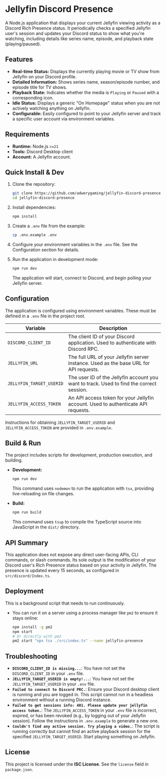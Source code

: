 <!-- Generated by repo-analyzer — fill placeholders where present. -->

# Jellyfin Discord Presence

A Node.js application that displays your current Jellyfin viewing activity as a Discord Rich Presence status. It periodically checks a specified Jellyfin user's session and updates your Discord status to show what you're watching, including details like series name, episode, and playback state (playing/paused).

## Features

*   **Real-time Status:** Displays the currently playing movie or TV show from Jellyfin on your Discord profile.
*   **Detailed Information:** Shows series name, season/episode number, and episode title for TV shows.
*   **Playback State:** Indicates whether the media is `Playing` or `Paused` with a corresponding icon.
*   **Idle Status:** Displays a generic "On Homepage" status when you are not actively watching anything on Jellyfin.
*   **Configurable:** Easily configured to point to your Jellyfin server and track a specific user account via environment variables.

## Requirements

*   **Runtime:** Node.js `>=21`
*   **Tools:** Discord Desktop client 
*   **Account:** A Jellyfin account.

## Quick Install & Dev

1.  Clone the repository:
    ```sh
    git clone https://github.com/adwerygaming/jellyfin-discord-presence.git
    cd jellyfin-discord-presence
    ```

2.  Install dependencies:
    ```sh
    npm install
    ```

3.  Create a `.env` file from the example:
    ```sh
    cp .env.example .env
    ```

4.  Configure your environment variables in the `.env` file. See the Configuration section for details.

5.  Run the application in development mode:
    ```sh
    npm run dev
    ```
    The application will start, connect to Discord, and begin polling your Jellyfin server.

## Configuration

The application is configured using environment variables. These must be defined in a `.env` file in the project root.

| Variable | Description |
| ------------------------ | ---------------------------------- |
| `DISCORD_CLIENT_ID`      | The client ID of your Discord application. Used to authenticate with Discord RPC.  |
| `JELLYFIN_URL`           | The full URL of your Jellyfin server instance. Used as the base URL for API requests.  |
| `JELLYFIN_TARGET_USERID` | The user ID of the Jellyfin account you want to track. Used to find the correct session. |
| `JELLYFIN_ACCESS_TOKEN`  | An API access token for your Jellyfin account. Used to authenticate API requests.  |

Instructions for obtaining `JELLYFIN_TARGET_USERID` and `JELLYFIN_ACCESS_TOKEN` are provided in `.env.example`.

## Build & Run

The project includes scripts for development, production execution, and building.

*   **Development:**
    ```sh
    npm run dev
    ```
    This command uses `nodemon` to run the application with `tsx`, providing live-reloading on file changes.

*   **Build:**
    ```sh
    npm run build
    ```
    This command uses `tsup` to compile the TypeScript source into JavaScript in the `dist/` directory.

## API Summary

This application does not expose any direct user-facing APIs, CLI commands, or slash commands. Its sole output is the modification of your Discord user's Rich Presence status based on your activity in Jellyfin. The presence is updated every 15 seconds, as configured in `src/discord/Index.ts`.

## Deployment

This is a background script that needs to run continuously.

*   You can run it on a server using a process manager like `pm2` to ensure it stays online:
    ```sh
    npm install -g pm2
    npm start
    # Or directly with pm2
    pm2 start "npx tsx ./src/index.ts" --name jellyfin-presence
    ```

## Troubleshooting

*   **`DISCORD_CLIENT_ID is missing...`**: You have not set the `DISCORD_CLIENT_ID` in your `.env` file.
*   **`JELLYFIN_TARGET_USERID is empty!...`**: You have not set the `JELLYFIN_TARGET_USERID` in your `.env` file.
*   **`Failed to connect to Discord PRC.`**: Ensure your Discord desktop client is running and you are logged in. This script cannot run in a headless environment without a running Discord instance.
*   **`Failed to get sessions info: 401. Please update your jellyfin access token.`**: The `JELLYFIN_ACCESS_TOKEN` in your `.env` file is incorrect, expired, or has been revoked (e.g., by logging out of your Jellyfin session). Follow the instructions in `.env.example` to generate a new one.
*   **`Couldn't find any active session. Try playing a video.`**: The script is running correctly but cannot find an active playback session for the specified `JELLYFIN_TARGET_USERID`. Start playing something on Jellyfin.

## License

This project is licensed under the **ISC License**. See the `license` field in `package.json`.